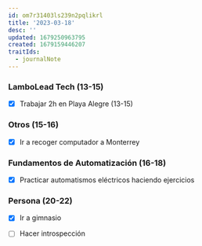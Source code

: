 ```yaml
---
id: om7r31403ls239n2pqlikrl
title: '2023-03-18'
desc: ''
updated: 1679250963795
created: 1679159446207
traitIds:
  - journalNote
---
```

### LamboLead Tech (13-15)
- [X] Trabajar 2h en Playa Alegre (13-15)

### Otros (15-16)
- [X] Ir a recoger computador a Monterrey

### Fundamentos de Automatización (16-18)
- [X] Practicar automatismos eléctricos haciendo ejercicios

### Persona (20-22)
- [X] Ir a gimnasio
- [ ] Hacer introspección

